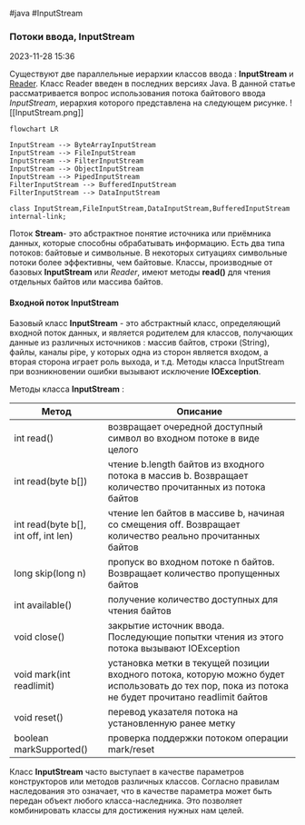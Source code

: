 #java #InputStream 
### Потоки ввода, InputStream ###

2023-11-28 15:36

Существуют две параллельные иерархии классов ввода : **InputStream** и [Reader](https://java-online.ru/java-reader.xhtml). Класс Reader введен в последних версиях Java. В данной статье рассматривается вопрос использования потока байтового ввода _InputStream_, иерархия которого представлена на следующем рисунке.
![[InputStream.png]]

```mermaid
flowchart LR

InputStream --> ByteArrayInputStream
InputStream --> FileInputStream
InputStream --> FilterInputStream
InputStream --> ObjectInputStream
InputStream --> PipedInputStream
FilterInputStream --> BufferedInputStream
FilterInputStream --> DataInputStream

class InputStream,FileInputStream,DataInputStream,BufferedInputStream internal-link;
```

Поток **Stream**- это абстрактное понятие источника или приёмника данных, которые способны обрабатывать информацию. Есть два типа потоков: байтовые и символьные. В некоторых ситуациях символьные потоки более эффективны, чем байтовые. Классы, производные от базовых **InputStream** или _Reader_, имеют методы **read()** для чтения отдельных байтов или массива байтов.
#### Входной поток InputStream ####

Базовый класс **InputStream** - это абстрактный класс, определяющий входной поток данных, и является родителем для классов, получающих данные из различных источников : массив байтов, строки (String), файлы, каналы pipe, у которых одна из сторон является входом, а вторая сторона играет роль выхода, и т.д. Методы класса InputStream при возникновении ошибки вызывают исключение **IOException**.

Методы класса **InputStream** :

|Метод|Описание|
|---|---|
|int read()|возвращает очередной доступный символ во входном потоке в виде целого|
|int read(byte b[])|чтение b.length байтов из входного потока в массив b. Возвращает количество прочитанных из потока байтов|
|int read(byte b[], int off, int len)|чтение len байтов в массиве b, начиная со смещения off. Возвращает количество реально прочитанных байтов|
|long skip(long n)|пропуск во входном потоке n байтов. Возвращает количество пропущенных байтов|
|int available()|получение количество доступных для чтения байтов|
|void close()|закрытие источник ввода. Последующие попытки чтения из этого потока вызывают IOException|
|void mark(int readlimit)|установка метки в текущей позиции входного потока, которую можно будет использовать до тех пор, пока из потока не будет прочитано readlimit байтов|
|void reset()|перевод указателя потока на установленную ранее метку|
|boolean markSupported()|проверка поддержки потоком операции mark/reset|

Класс **InputStream** часто выступает в качестве параметров конструкторов или методов различных классов. Согласно правилам наследования это означает, что в качестве параметра может быть передан объект любого класса-наследника. Это позволяет комбинировать классы для достижения нужных нам целей.

